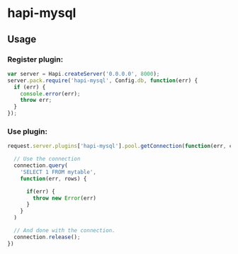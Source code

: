 # hapi-mysql

## Usage

### Register plugin:

```javascript
var server = Hapi.createServer('0.0.0.0', 8000);
server.pack.require('hapi-mysql', Config.db, function(err) {
  if (err) {
    console.error(err);
    throw err;
  }
});
```

### Use plugin:

```javascript
request.server.plugins['hapi-mysql'].pool.getConnection(function(err, connection) {

  // Use the connection
  connection.query(
    'SELECT 1 FROM mytable',
    function(err, rows) {

      if(err) {
        throw new Error(err)
      }
    }
  )

  // And done with the connection.
  connection.release();
})
```
